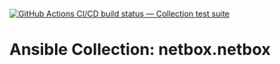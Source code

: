 [![GitHub Actions CI/CD build status — Collection test suite](https://github.com/ansible-collection-migration/netbox.netbox/workflows/Collection%20test%20suite/badge.svg?branch=master)](https://github.com/ansible-collection-migration/netbox.netbox/actions?query=workflow%3A%22Collection%20test%20suite%22)

Ansible Collection: netbox.netbox
=================================================